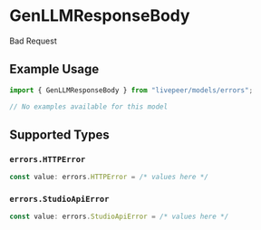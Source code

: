 # GenLLMResponseBody

Bad Request

## Example Usage

```typescript
import { GenLLMResponseBody } from "livepeer/models/errors";

// No examples available for this model
```

## Supported Types

### `errors.HTTPError`

```typescript
const value: errors.HTTPError = /* values here */
```

### `errors.StudioApiError`

```typescript
const value: errors.StudioApiError = /* values here */
```

